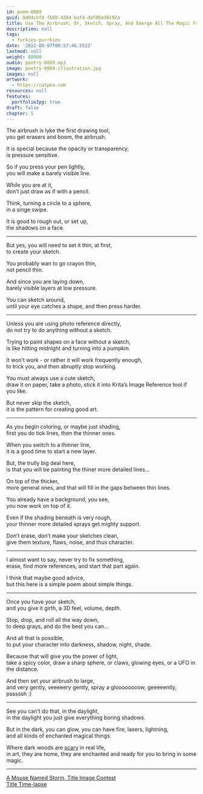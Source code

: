 ```yaml
---
id: poem-0889
guid: 8d04cbf4-fb0b-4284-baf4-daf06a30c92a
title: Use The Airbrush; Or, Sketch, Spray, And Emerge All The Magic From The Shadows
description: null
tags:
  - furkies-purrkies
date: '2022-08-07T00:57:46.552Z'
lastmod: null
weight: 88900
audio: poetry-0889.mp3
image: poetry-0889-illustration.jpg
images: null
artwork:
  - https://catpea.com
resources: null
features:
  portfolioJpg: true
draft: false
chapter: 5
---
```


The airbrush is lyke the first drawing tool,\
you get erasers and boom, the airbrush.

It is special because the opacity or transparency,\
is pressure sensitive.

So if you press your pen lightly,\
you will make a barely visible line.

While you are at it,\
don’t just draw as if with a pencil.

Think, turning a circle to a sphere,\
in a singe swipe.

It is good to rough out, or set up,\
the shadows on a face.

---

But yes, you will need to set it thin, at first,\
to create your sketch.

You probably wan to go crayon thin,\
not pencil thin.

And since you are laying down,\
barely visible layers at low pressure.

You can sketch around,\
until your eye catches a shape, and then press harder.

---

Unless you are using photo reference directly,\
do not try to do anything without a sketch.

Trying to paint shapes on a face without a sketch,\
is like hitting midnight and turning into a pumpkin.

It won’t work - or rather it will work frequently enough,\
to trick you, and then abruptly stop working.

You must always use a cute sketch,\
draw it on paper, take a photo, stick it into Krita’s Image Reference tool if you like.

But never skip the sketch,\
it is the pattern for creating good art.

---

As you begin coloring, or maybe just shading,\
first you do tick lines, then the thinner ones.

When you switch to a thinner line,\
it is a good time to start a new layer.

But, the trully big deal here,\
is that you will be painting the thiner more detailed lines...

On top of the thicker,\
more general ones, and that will fill in the gaps between thin lines.

You already have a background, you see,\
you now work on top of it.

Even if the shading beneath is very rough,\
your thinner more detailed sprays get mighty support.

Don’t erase, don’t make your sketches clean,\
give them texture, flaws, noise, and thus character.

---

I almost want to say, never try to fix something,\
erase, find more references, and start that part again.

I think that maybe good advice,\
but this here is a simple poem about simple things.

---

Once you have your sketch,\
and you give it girth, a 3D feel, volume, depth.

Stop, drop, and roll all the way down,\
to deep grays, and do the best you can...

And all that is possible,\
to put your character into darkness, shadow, night, shade.

Because that will give you the power of light,\
take a spicy color, draw a sharp sphere, or claws, glowing eyes, or a UFO in the distance.

And then set your airbrush to large,\
and very gently, veeeeery gently, spray a gloooooooow, geeeeently, psssssh :)

---

See you can’t do that, in the daylight,\
in the daylight you just give everything boring shadows.

But in the dark, you can glow, you can have fire, lasers, lightning,\
and all kinds of enchanted magical things.

Where dark woods are [scary](https://www.youtube.com/watch?v=MfmUB1GbgOQ\&t=750) in real life,\
in art, they are home, they are enchanted and ready for you to bring in some magic.

---

[A Mouse Named Storm, Title Image Contest](https://www.reddit.com/r/redditgetsdrawn/comments/whbgxp/my_mouse_storm/ij891qc/?context=3)\
[Title Time-lapse](https://youtu.be/ue7B7X7fnzo)
